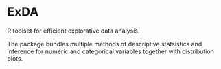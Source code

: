 # ExDA
R toolset for efficient explorative data analysis.

The package bundles multiple methods of descriptive statsistics and inference for numeric and categorical variables together with distribution plots.
